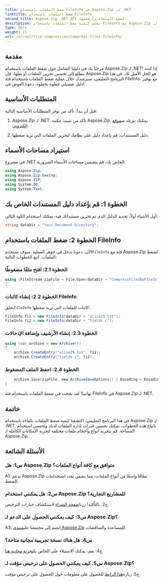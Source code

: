 ```yaml
---
title: ضغط الملفات باستخدام FileInfo في Aspose.Zip لـ .NET
linktitle: ضغط الملفات باستخدام FileInfo
second_title: Aspose.Zip .NET API لضغط الملفات وأرشفتها
description: تعلم كيفية ضغط الملفات باستخدام fileinfo مع Aspose.Zip لـ .NET. اتبع دليلنا خطوة بخطوة لإدارة الملفات بكفاءة.
type: docs
weight: 11
url: /ar/net/file-compression/compress-files-fileinfo/
---
```

## مقدمة

مرحبًا بك في دليلنا الشامل حول ضغط الملفات باستخدام Aspose.Zip لـ .NET! إذا كنت تتطلع إلى تحسين تخزين الملفات أو نقلها، فإن Aspose.Zip هو الحل الأمثل لك. في هذا البرنامج التعليمي، سنرشدك خلال عملية ضغط الملفات باستخدام فئة FileInfo، مع توفير دليل تفصيلي خطوة بخطوة. دعونا الغوص في!

## المتطلبات الأساسية

قبل أن نبدأ، تأكد من توفر المتطلبات الأساسية التالية:

1.  Aspose.Zip لـ .NET: تأكد من تثبيت مكتبة Aspose.Zip. يمكنك تنزيله من[موقع إلكتروني](https://releases.aspose.com/zip/net/).

2. دليل المستندات: قم بإعداد دليل على نظامك لتخزين الملفات التي تريد ضغطها.

## استيراد مساحات الأسماء

في مشروع .NET الخاص بك، قم بتضمين مساحات الأسماء الضرورية:

```csharp
using Aspose.Zip;
using Aspose.Zip.Saving;
using Aspose.ZIP;
using System.IO;
using System.Text;
```

## الخطوة 1: قم بإعداد دليل المستندات الخاص بك

أول الأشياء أولاً، تحديد الدليل الذي تم تخزين مستنداتك فيه. يمكنك استخدام الكود التالي:

```csharp
string dataDir = "Your Document Directory";
```

## الخطوة 2: ضغط الملفات باستخدام FileInfo

 الآن، دعونا ندخل في جوهر العملية. سوف نستخدم`FileInfo` فئة مع Aspose.Zip لضغط الملفات. اتبع الخطوات التالية:

### الخطوة 2.1: افتح ملفًا مضغوطًا

```csharp
using (FileStream zipFile = File.Open(dataDir + "CompressFilesByFileInfo_out.zip", FileMode.Create))
{
```

### الخطوة 2.2: إنشاء كائنات FileInfo

 يخلق`FileInfo` كائنات للملفات التي تريد ضغطها:

```csharp
FileInfo fi1 = new FileInfo(dataDir + "alice29.txt");
FileInfo fi2 = new FileInfo(dataDir + "fields.c");
```

### الخطوة 2.3: إنشاء الأرشيف وإضافة الإدخالات

```csharp
using (var archive = new Archive())
{
    archive.CreateEntry("alice29.txt", fi1);
    archive.CreateEntry("fields.c", fi2);
```

### الخطوة 2.4: احفظ الملف المضغوط

```csharp
    archive.Save(zipFile, new ArchiveSaveOptions() { Encoding = Encoding.ASCII });
}
```

تهانينا! لقد نجحت في ضغط الملفات باستخدام فئة FileInfo في Aspose.Zip لـ .NET.

## خاتمة

في هذا البرنامج التعليمي، اكتشفنا كيفية ضغط الملفات بكفاءة باستخدام Aspose.Zip لـ .NET. باتباع هذه الخطوات، يمكنك تحسين قدرات إدارة الملفات لديك وتحسين استخدام المساحة. قم بتجربة أنواع وأحجام ملفات مختلفة لتجربة الإمكانات الكاملة لـ Aspose.Zip.

## الأسئلة الشائعة

### س1: هل Aspose.Zip متوافق مع كافة أنواع الملفات؟

A1: يدعم Aspose.Zip نطاقًا واسعًا من أنواع الملفات، مما يضمن تعدد استخدامات الضغط.

### س2: هل يمكنني استخدام Aspose.Zip للمشاريع التجارية؟

 ج2: بالتأكيد! زرنا[صفحة الشراء](https://purchase.aspose.com/buy) لاستكشاف خيارات الترخيص.

### س3: كيف يمكنني الحصول على الدعم لـ Aspose.Zip؟

 A3: انضم إلى مجتمعنا على[منتدى Aspose.Zip](https://forum.aspose.com/c/zip/37) للمساعدة والمناقشات.

### س4: هل هناك نسخة تجريبية مجانية متاحة؟

 ج4: نعم، يمكنك الاستيلاء على الخاص بك[تجربة مجانية هنا](https://releases.aspose.com/).

### س5: كيف يمكنني الحصول على ترخيص مؤقت لـ Aspose.Zip؟

 ج5: زيارة[هذا الرابط](https://purchase.aspose.com/temporary-license/) للحصول على معلومات حول الحصول على ترخيص مؤقت.